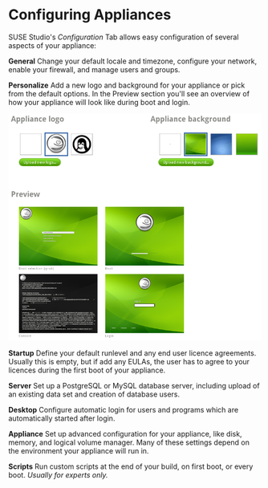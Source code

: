 # Configuring Appliances

SUSE Studio's *Configuration* Tab allows easy configuration of several
aspects of your appliance:

**General**
Change your default locale and timezone, configure your network, enable
your firewall, and manage users and groups.

**Personalize**
Add a new logo and background for your appliance or pick from the default
options. In the Preview section you'll see an overview of how your appliance will look like during
boot and login.

![Studio Qs Config Personalize](studio-qs-config-personalize.png)

**Startup**
Define your default runlevel and any end user licence agreements.
Usually this is empty, but if add any EULAs, the user has to agree to
your licences during the first boot of your appliance.

**Server**
Set up a PostgreSQL or MySQL database server, including upload of an
existing data set and creation of database users.

**Desktop**
Configure automatic login for users and programs which are automatically
started after login.

**Appliance**
Set up advanced configuration for your appliance, like disk, memory, and
logical volume manager. Many of these settings depend on the environment
your appliance will run in.

**Scripts**
Run custom scripts at the end of your build, on first boot, or every
boot. *Usually for experts only.*

